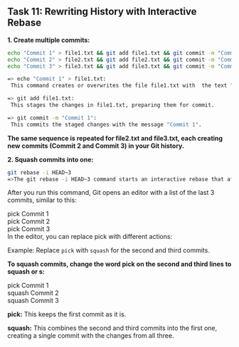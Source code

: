 ## **Task 11: Rewriting History with Interactive Rebase**
**1. Create multiple commits:**  
```bash
echo "Commit 1" > file1.txt && git add file1.txt && git commit -m "Commit 1"
echo "Commit 2" > file2.txt && git add file2.txt && git commit -m "Commit 2"
echo "Commit 3" > file3.txt && git add file3.txt && git commit -m "Commit 3" 

=> echo "Commit 1" > file1.txt:
 This command creates or overwrites the file file1.txt with  the text "Commit 1".

=> git add file1.txt:
 This stages the changes in file1.txt, preparing them for commit.

=> git commit -m "Commit 1":
 This commits the staged changes with the message "Commit 1".
```
**The same sequence is repeated for file2.txt and file3.txt, each creating new commits (Commit 2 and Commit 3) in your Git history.**



**2. Squash commits into one:**  
```bash
git rebase -i HEAD~3
=>The git rebase -i HEAD~3 command starts an interactive rebase that affects the last three commits in your current branch (HEAD~3 refers to the last 3 commits, starting from the most recent).
```
After you run this command, Git opens an editor with a list of the last 3 commits, similar to this:

pick <commit-hash-1> Commit 1  
pick <commit-hash-2> Commit 2  
pick <commit-hash-3> Commit 3  
In the editor, you can replace pick with different actions:

Example: Replace `pick` with `squash` for the second and third commits.

**To squash commits, change the word pick on the second and third lines to squash or s:**

pick <commit-hash-1> Commit 1  
squash <commit-hash-2> Commit 2  
squash <commit-hash-3> Commit 3  

**pick:** This keeps the first commit as it is.  

**squash:** This combines the second and third commits into the first one, creating a single commit with the changes from all three.